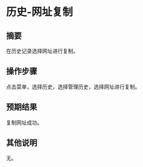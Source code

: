 # 历史-网址复制

## 摘要

在历史记录选择网址进行复制。

## 操作步骤

点击菜单，选择历史，选择管理历史，选择网址进行复制。

## 预期结果

复制网址成功。

## 其他说明

无。
